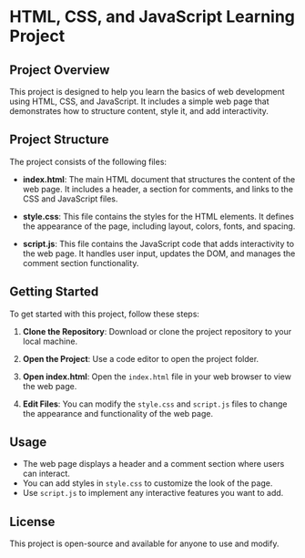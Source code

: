 # HTML, CSS, and JavaScript Learning Project

## Project Overview
This project is designed to help you learn the basics of web development using HTML, CSS, and JavaScript. It includes a simple web page that demonstrates how to structure content, style it, and add interactivity.

## Project Structure
The project consists of the following files:

- **index.html**: The main HTML document that structures the content of the web page. It includes a header, a section for comments, and links to the CSS and JavaScript files.
  
- **style.css**: This file contains the styles for the HTML elements. It defines the appearance of the page, including layout, colors, fonts, and spacing.
  
- **script.js**: This file contains the JavaScript code that adds interactivity to the web page. It handles user input, updates the DOM, and manages the comment section functionality.

## Getting Started
To get started with this project, follow these steps:

1. **Clone the Repository**: Download or clone the project repository to your local machine.

2. **Open the Project**: Use a code editor to open the project folder.

3. **Open index.html**: Open the `index.html` file in your web browser to view the web page.

4. **Edit Files**: You can modify the `style.css` and `script.js` files to change the appearance and functionality of the web page.

## Usage
- The web page displays a header and a comment section where users can interact.
- You can add styles in `style.css` to customize the look of the page.
- Use `script.js` to implement any interactive features you want to add.

## License
This project is open-source and available for anyone to use and modify.